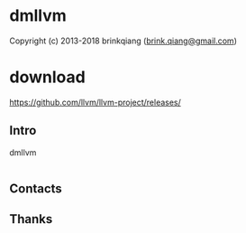 # dmllvm

Copyright (c) 2013-2018 brinkqiang (brink.qiang@gmail.com)

# download

https://github.com/llvm/llvm-project/releases/

## Intro
dmllvm
```cpp
```
## Contacts

## Thanks
